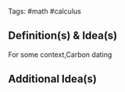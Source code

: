 Tags: #math #calculus
## Definition(s) & Idea(s)
For some context,Carbon dating
## Additional Idea(s)


